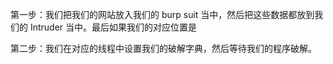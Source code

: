第一步：我们把我们的网站放入我们的 burp suit 当中，然后把这些数据都放到我们的 Intruder 当中。最后如果我们的对应位置是

第二步：我们在对应的线程中设置我们的破解字典，然后等待我们的程序破解。